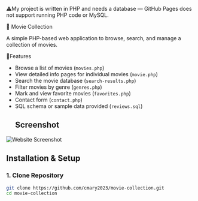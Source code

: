 ⚠️My project is written in PHP and  needs a database — GitHub Pages does not support running PHP code or MySQL.

🎥 Movie Collection

A simple PHP-based web application to browse, search, and manage a collection of movies.

🎇Features
- Browse a list of movies (`movies.php`)
- View detailed info pages for individual movies (`movie.php`)
- Search the movie database (`search-results.php`)
- Filter movies by genre (`genres.php`)
- Mark and view favorite movies (`favorites.php`)
- Contact form (`contact.php`)
- SQL schema or sample data provided (`reviews.sql`)
  ## Screenshot

![Website Screenshot](screenshot.png)

## Installation & Setup

### 1. Clone Repository
```bash
git clone https://github.com/cmary2023/movie-collection.git
cd movie-collection
